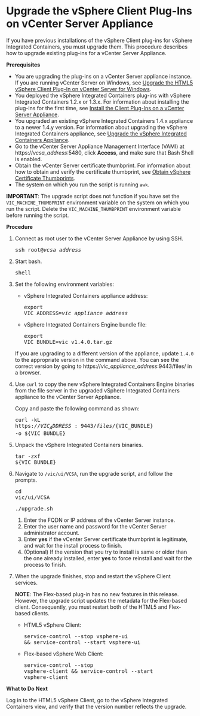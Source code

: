 # Upgrade the vSphere Client Plug-Ins on vCenter Server Appliance #

If you have previous installations of the vSphere Client plug-ins for vSphere Integrated Containers, you must upgrade them. This procedure describes how to upgrade existing plug-ins for a vCenter Server Appliance.

**Prerequisites**

- You are upgrading the plug-ins on a vCenter Server appliance instance. If you are running vCenter Server on Windows, see [Upgrade the HTML5 vSphere Client Plug-In on vCenter Server for Windows](upgrade_h5_plugin_windows.md).
- You deployed the vSphere Integrated Containers plug-ins with vSphere Integrated Containers 1.2.x or 1.3.x. For information about installing the plug-ins for the first time, see [Install the Client Plug-Ins on a vCenter Server Appliance](plugins_vcsa.md).
- You upgraded an existing vSphere Integrated Containers 1.4.x appliance to a newer 1.4.y version. For information about upgrading the vSphere Integrated Containers appliance, see [Upgrade the vSphere Integrated Containers Appliance](upgrade_appliance.md).
- Go to the vCenter Server Appliance Management Interface (VAMI) at https://<i>vcsa_address</i>:5480, click **Access**, and make sure that Bash Shell is enabled.
- Obtain the vCenter Server certificate thumbprint. For information about how to obtain and verify the certificate thumbprint, see [Obtain vSphere Certificate Thumbprints](obtain_thumbprint.md).
- The system on which you run the script is running `awk`.

**IMPORTANT**: The upgrade script does not function if you have set the `VIC_MACHINE_THUMBPRINT` environment variable on the system on which you run the script. Delete the `VIC_MACHINE_THUMBPRINT` environment variable before running the script.

**Procedure**

1. Connect as root user to the vCenter Server Appliance by using SSH.<pre>ssh root@<i>vcsa_address</i></pre>
2. Start bash.<pre>shell</i></pre>
2. Set the following environment variables:

    - vSphere Integrated Containers appliance address:<pre>export VIC_ADDRESS=<i>vic_appliance_address</i></pre>
    - vSphere Integrated Containers Engine bundle file:<pre>export VIC_BUNDLE=vic_v1.4.0.tar.gz</pre>

    If you are upgrading to a different version of the appliance, update `1.4.0` to the appropriate version in the command above. You can see the correct version by going to https://<i>vic_appliance_address</i>:9443/files/ in a browser.
4. Use `curl` to copy the new vSphere Integrated Containers Engine binaries from the file server in the upgraded vSphere Integrated Containers appliance to the vCenter Server Appliance.

    Copy and paste the following command as shown:<pre>curl -kL https://${VIC_ADDRESS}:9443/files/${VIC_BUNDLE} -o ${VIC_BUNDLE}</pre>
5. Unpack the vSphere Integrated Containers binaries.<pre>tar -zxf ${VIC_BUNDLE}</pre>
6. Navigate to `/vic/ui/VCSA`, run the upgrade script, and follow the prompts.<pre>cd vic/ui/VCSA</pre><pre>./upgrade.sh</pre>
	1. Enter the FQDN or IP address of the vCenter Server instance.
	1. Enter the user name and password for the vCenter Server administrator account.
	2. Enter **yes** if the vCenter Server certificate thumbprint is legitimate, and wait for the install process to finish. 
	3. (Optional) If the version that you try to install is same or older than the one already installed, enter **yes** to force reinstall and wait for the process to finish.  
10. When the upgrade finishes, stop and restart the vSphere Client services.

     **NOTE**: The Flex-based plug-in has no new features in this release. However, the upgrade script updates the metadata for the Flex-based client. Consequently, you must restart both of the HTML5 and Flex-based clients.    

    - HTML5 vSphere Client: <pre>service-control --stop vsphere-ui && service-control --start vsphere-ui</pre>
    - Flex-based vSphere Web Client:<pre>service-control --stop vsphere-client && service-control --start vsphere-client</pre>

**What to Do Next**

Log in to the HTML5 vSphere Client, go to the vSphere Integrated Containers view, and verify that the version number reflects the upgrade.
